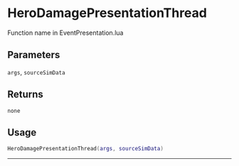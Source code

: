 # HeroDamagePresentationThread
Function name in EventPresentation.lua
## Parameters
`args`, `sourceSimData`
## Returns
`none`
## Usage
```lua
HeroDamagePresentationThread(args, sourceSimData)
```
---
